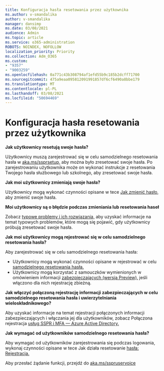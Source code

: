 ```yaml
---
title: Konfiguracja hasła resetowania przez użytkownika
ms.author: v-smandalika
author: v-smandalika
manager: dansimp
ms.date: 03/08/2021
audience: Admin
ms.topic: article
ms.service: o365-administration
ROBOTS: NOINDEX, NOFOLLOW
localization_priority: Priority
ms.collection: Adm_O365
ms.custom:
- "9357"
- "9003259"
ms.openlocfilehash: 0a771c43b308794af1efd55b9c185b2dcff71700
ms.sourcegitcommit: 475a9eaa095812091991857df6cf6490a8bbe179
ms.translationtype: MT
ms.contentlocale: pl-PL
ms.lasthandoff: 03/08/2021
ms.locfileid: "50694469"
---
```

# <a name="user-reset-password-setup"></a>Konfiguracja hasła resetowania przez użytkownika

**Jak użytkownicy resetują swoje hasła?**

Użytkownicy muszą zarejestrować się w celu samodzielnego resetowania hasła w [aka.ms/ssprsetup,](https://mysignins.microsoft.com/security-info) aby można było zresetować swoje hasła. Po zarejestrowaniu użytkownika może on wykonać instrukcje z resetowania Twojego hasła służbowego lub szkolnego, aby zresetować swoje hasła. [](https://docs.microsoft.com/azure/active-directory/user-help/active-directory-passwords-update-your-own-password)

**Jak moi użytkownicy zmieniają swoje hasła?**

Użytkownicy mogą wykonać czynności opisane w tece [Jak zmienić hasło,](https://docs.microsoft.com/azure/active-directory/user-help/active-directory-passwords-update-your-own-password) aby zmienić swoje hasła.

**Moi użytkownicy są o błędzie podczas zmieniania lub resetowania haseł**

Zobacz [typowe problemy i ich rozwiązania,](https://docs.microsoft.com/azure/active-directory/user-help/active-directory-passwords-update-your-own-password) aby uzyskać informacje na temat typowych problemów, które mogą się pojawić, gdy użytkownicy próbują zresetować swoje hasła.

**Jak moi użytkownicy mogą rejestrować się w celu samodzielnego resetowania hasła?**

Aby zarejestrować się w celu samodzielnego resetowania hasła:

- Użytkownicy mogą wykonać czynności opisane w rejestrować w celu [samodzielnego resetowania hasła.](https://docs.microsoft.com/azure/active-directory/user-help/active-directory-passwords-reset-register)
- Użytkownicy mogą korzystać z samouczków wymienionych w omówieniem informacji [zabezpieczających (wersja Preview),](https://docs.microsoft.com/azure/active-directory/user-help/security-info-setup-signin) jeśli włączono dla nich rejestrację zbieżną.

**Jak włączyć połączoną rejestrację informacji zabezpieczających w celu samodzielnego resetowania hasła i uwierzytelniania wieloskładnikowego?**

Aby uzyskać informacje na temat rejestracji połączonych informacji zabezpieczających i włączania jej dla użytkowników, zobacz Połączona rejestracja [usług SSPR i MFA — Azure Active Directory.](https://docs.microsoft.com/azure/active-directory/authentication/concept-registration-mfa-sspr-combined)

**Jak wymagać od użytkowników samodzielnego resetowania hasła?**

Aby wymagać od użytkowników zarejestrowania się podczas logowania, wykonaj czynności opisane w tece Jak działa resetowanie [hasła: Rejestracja.](https://docs.microsoft.com/azure/active-directory/authentication/concept-sspr-howitworks)

Aby przesłać żądanie funkcji, przejdź do [aka.ms/sspruservoice](https://feedback.azure.com/forums/169401-azure-active-directory/category/166251-self-service-password-reset)



 












